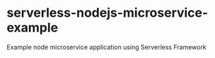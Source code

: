 # serverless-nodejs-microservice-example
Example node microservice application using Serverless Framework
